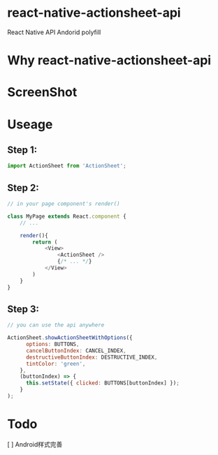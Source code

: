 # react-native-actionsheet-api

React Native API Andorid polyfill

# Why react-native-actionsheet-api

# ScreenShot



# Useage

## Step 1:
```js
import ActionSheet from 'ActionSheet';
```

## Step 2:

```js
// in your page component's render()

class MyPage extends React.component {
    // ...

    render(){
        return (
            <View>
                <ActionSheet />
                {/* ... */}
            </View>
        )
    }
}
```

## Step 3:
```js
// you can use the api anywhere

ActionSheet.showActionSheetWithOptions({
      options: BUTTONS,
      cancelButtonIndex: CANCEL_INDEX,
      destructiveButtonIndex: DESTRUCTIVE_INDEX,
      tintColor: 'green',
    },
    (buttonIndex) => {
      this.setState({ clicked: BUTTONS[buttonIndex] });
    }
);
```

# Todo
[ ] Android样式完善